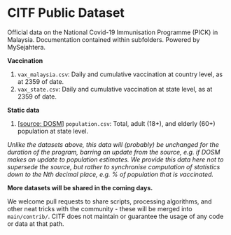# CITF Public Dataset
Official data on the National Covid-​19 Immunisation Programme (PICK) in Malaysia. Documentation contained within subfolders. Powered by MySejahtera.

**Vaccination**
1) `vax_malaysia.csv`: Daily and cumulative vaccination at country level, as at 2359 of date.
2) `vax_state.csv`: Daily and cumulative vaccination at state level, as at 2359 of date.

**Static data**

1) [[source: DOSM](http://pqi.stats.gov.my/searchBI.php?tahun=2020&kodData=2&kodJadual=1&kodCiri=1&kodNegeri=Semua)] `population.csv`: Total, adult (18+), and elderly (60+) population at state level.

_Unlike the datasets above, this data will (probably) be unchanged for the duration of the program, barring an update from the source, e.g. if DOSM makes an update to population estimates. We provide this data here not to supersede the source, but rather to synchronise computation of statistics down to the Nth decimal place, e.g. % of population that is vaccinated._


**More datasets will be shared in the coming days.**

We welcome pull requests to share scripts, processing algorithms, and other neat tricks with the community - these will be merged into `main/contrib/`. CITF does not maintain or guarantee the usage of any code or data at that path.
